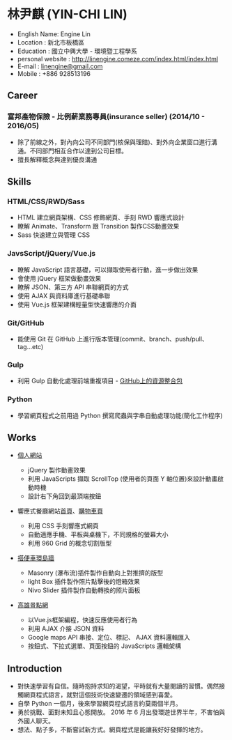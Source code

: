 # 林尹麒 (YIN-CHI LIN)

* English Name: Engine Lin
* Location : 新北市板橋區
* Education : 國立中興大學 - 環境暨工程學系
* personal website : http://linengine.comeze.com/index.html/index.html
* E-mail : linengine@gmail.com
* Mobile : +886 928513196

## Career

### 富邦產物保險 - 比例薪業務專員(insurance seller) (2014/10 - 2016/05)

* 除了前線之外，對內向公司不同部門(核保與理賠)、對外向企業窗口進行溝通。不同部門相互合作以達到公司目標。
* 擅長解釋概念與達到優良溝通

## Skills

### HTML/CSS/RWD/Sass

* HTML 建立網頁架構、CSS 修飾網頁、手刻 RWD 響應式設計
* 瞭解 Animate、Transform 跟 Transition 製作CSS動畫效果
* Sass 快速建立與管理 CSS

### JavsScript/jQuery/Vue.js

* 瞭解 JavaScript 語言基礎，可以擷取使用者行動，進一步做出效果
* 會使用 jQuery 框架做動畫效果
* 瞭解 JSON、第三方 API 串聯網頁的方式
* 使用 AJAX 與資料庫進行基礎串聯
* 使用 Vue.js 框架建構輕量型快速響應的介面

### Git/GitHub

* 能使用 Git 在 GitHub 上進行版本管理(commit、branch、push/pull、tag...etc)

### Gulp

* 利用 Gulp 自動化處理前端重複項目 - <a href="https://github.com/EngineLin/Gulp-develop-env-source" target="_blank">GitHub上的資源整合包</a>

### Python

* 學習網頁程式之前用過 Python 撰寫爬蟲與字串自動處理功能(簡化工作程序)

## Works

- <a href="https://enginelin.github.io/personalWebsite/" target="_blank">個人網站</a>

  - jQuery 製作動畫效果
  - 利用 JavaScripts 擷取 ScrollTop (使用者的頁面 Y 軸位置)來設計動畫啟動時機
  - 設計右下角回到最頂端按鈕

- 響應式餐廳網站<a href="https://enginelin.github.io/RWDPracticing01/" target="_blank">首頁</a>、<a href="https://enginelin.github.io/RWDPracticing02/" target="_blank">購物車頁</a>

  - 利用 CSS 手刻響應式網頁
  - 自動適應手機、平板與桌機下，不同規格的螢幕大小
  - 利用 960 Grid 的概念切割版型

- <a href="http://linengine.comeze.com/myTravelPicsWall/index.html" target="_blank">搭便車環島牆</a>

  - Masonry (瀑布流)插件製作自動向上對推擠的版型
  - light Box 插件製作照片點擊後的燈箱效果
  - Nivo Slider 插件製作自動轉換的照片面板
  
- <a href="https://enginelin.github.io/KaohSiungAttractions/" target="_blank">高雄景點網</a>

  - 以Vue.js框架編程，快速反應使用者行為
  - 利用 AJAX 介接 JSON 資料
  - Google maps API 串接、定位、標記、 AJAX 資料邏輯匯入
  - 按鈕式、下拉式選單、頁面按鈕的 JavaScripts 邏輯架構

## Introduction

* 對快速學習有自信。隨時抱持求知的渴望，平時就有大量閱讀的習慣。偶然接觸網頁程式語言，就對這個技術快速變遷的領域感到喜愛。
* 自學 Python 一個月，後來學習網頁程式語言約莫兩個半月。
* 勇於挑戰、面對未知且心態開放。 2016 年 6 月出發環遊世界半年，不害怕與外國人聊天。
* 想法、點子多，不斷嘗試新方式。網頁程式是能讓我好好發揮的地方。
